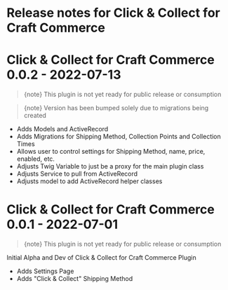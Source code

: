 # Release notes for Click & Collect for Craft Commerce

# Click & Collect for Craft Commerce 0.0.2 - 2022-07-13

> {note} This plugin is not yet ready for public release or consumption

> {note} Version has been bumped solely due to migrations being created

- Adds Models and ActiveRecord
- Adds Migrations for Shipping Method, Collection Points and Collection Times
- Allows user to control settings for Shipping Method, name, price, enabled, etc.
- Adjusts Twig Variable to just be a proxy for the main plugin class
- Adjusts Service to pull from ActiveRecord
- Adjusts model to add ActiveRecord helper classes

# Click & Collect for Craft Commerce 0.0.1 - 2022-07-01

> {note} This plugin is not yet ready for public release or consumption

Initial Alpha and Dev of Click & Collect for Craft Commerce Plugin

- Adds Settings Page
- Adds "Click & Collect" Shipping Method